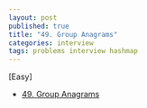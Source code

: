 ```yaml
---
layout: post
published: true
title: "49. Group Anagrams"
categories: interview
tags: problems interview hashmap
---
```


[Easy]

- [49. Group Anagrams](https://leetcode.com/problems/group-anagrams/)

<script src="https://gist.github.com/yeopoong/14a09b648766ba4177a46e55c81c2121.js"></script>